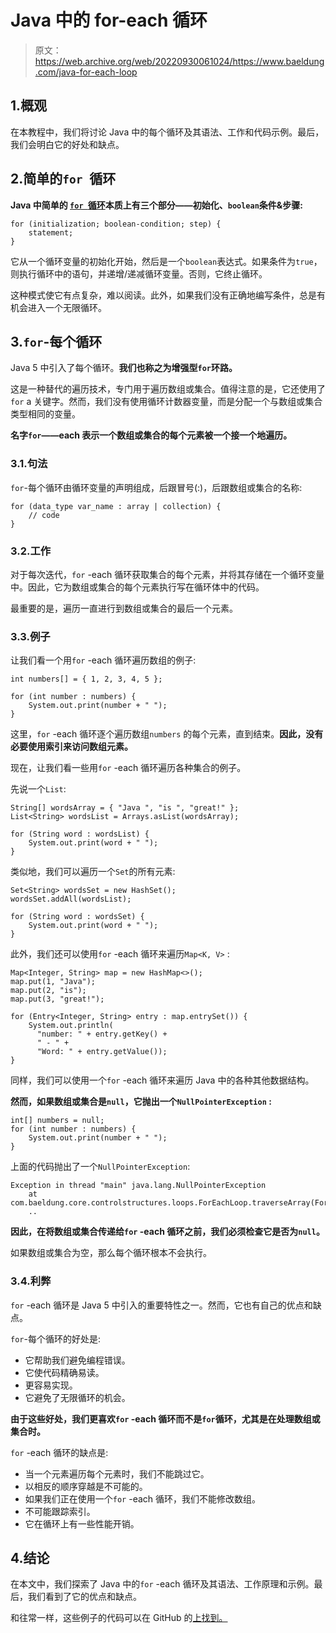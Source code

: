 # Java 中的 for-each 循环

> 原文：<https://web.archive.org/web/20220930061024/https://www.baeldung.com/java-for-each-loop>

## 1.概观

在本教程中，我们将讨论 Java 中的每个循环及其语法、工作和代码示例。最后，我们会明白它的好处和缺点。

## 2.简单的`for `循环

**Java 中简单的 [`for `循环](/web/20221127213044/https://www.baeldung.com/java-for-loop)本质上有三个部分——初始化、`boolean`条件&步骤:**

```
for (initialization; boolean-condition; step) {
    statement;
}
```

它从一个循环变量的初始化开始，然后是一个`boolean`表达式。如果条件为`true`，则执行循环中的语句，并递增/递减循环变量。否则，它终止循环。

这种模式使它有点复杂，难以阅读。此外，如果我们没有正确地编写条件，总是有机会进入一个无限循环。

## 3.`for`-每个循环

Java 5 中引入了每个循环。**我们也称之为增强型`for`环路。**

这是一种替代的遍历技术，专门用于遍历数组或集合。值得注意的是，它还使用了`for` a 关键字。然而，我们没有使用循环计数器变量，而是分配一个与数组或集合类型相同的变量。

**名字`for`——each 表示一个数组或集合的每个元素被一个接一个地遍历。**

### 3.1.句法

`for`-每个循环由循环变量的声明组成，后跟冒号(:)，后跟数组或集合的名称:

```
for (data_type var_name : array | collection) {
    // code
}
```

### 3.2.工作

对于每次迭代，`for` -each 循环获取集合的每个元素，并将其存储在一个循环变量中。因此，它为数组或集合的每个元素执行写在循环体中的代码。

最重要的是，遍历一直进行到数组或集合的最后一个元素。

### 3.3.例子

让我们看一个用`for` -each 循环遍历数组的例子:

```
int numbers[] = { 1, 2, 3, 4, 5 };

for (int number : numbers) {
    System.out.print(number + " ");
}
```

这里，`for` -each 循环逐个遍历数组`numbers` 的每个元素，直到结束。**因此，没有必要使用索引来访问数组元素。**

现在，让我们看一些用`for` -each 循环遍历各种集合的例子。

先说一个`List`:

```
String[] wordsArray = { "Java ", "is ", "great!" };
List<String> wordsList = Arrays.asList(wordsArray);

for (String word : wordsList) {
    System.out.print(word + " ");
}
```

类似地，我们可以遍历一个`Set`的所有元素:

```
Set<String> wordsSet = new HashSet();
wordsSet.addAll(wordsList);

for (String word : wordsSet) {
    System.out.print(word + " ");
}
```

此外，我们还可以使用`for` -each 循环来遍历`Map<K, V>` :

```
Map<Integer, String> map = new HashMap<>();
map.put(1, "Java");
map.put(2, "is");
map.put(3, "great!");

for (Entry<Integer, String> entry : map.entrySet()) {
    System.out.println(
      "number: " + entry.getKey() +
      " - " +
      "Word: " + entry.getValue());
}
```

同样，我们可以使用一个`for` -each 循环来遍历 Java 中的各种其他数据结构。

**然而，如果数组或集合是`null`，它抛出一个`NullPointerException` :**

```
int[] numbers = null;
for (int number : numbers) {
    System.out.print(number + " ");
}
```

上面的代码抛出了一个`NullPointerException`:

```
Exception in thread "main" java.lang.NullPointerException
    at com.baeldung.core.controlstructures.loops.ForEachLoop.traverseArray(ForEachLoop.java:63)
    ..
```

**因此，在将数组或集合传递给`for` -each 循环之前，我们必须检查它是否为`null`。**

如果数组或集合为空，那么每个循环根本不会执行。

### 3.4.利弊

`for` -each 循环是 Java 5 中引入的重要特性之一。然而，它也有自己的优点和缺点。

`for`-每个循环的好处是:

*   它帮助我们避免编程错误。
*   它使代码精确易读。
*   更容易实现。
*   它避免了无限循环的机会。

**由于这些好处，我们更喜欢`for` -each 循环而不是`for`循环，尤其是在处理数组或集合时。**

`for` -each 循环的缺点是:

*   当一个元素遍历每个元素时，我们不能跳过它。
*   以相反的顺序穿越是不可能的。
*   如果我们正在使用一个`for` -each 循环，我们不能修改数组。
*   不可能跟踪索引。
*   它在循环上有一些性能开销。

## 4.结论

在本文中，我们探索了 Java 中的`for` -each 循环及其语法、工作原理和示例。最后，我们看到了它的优点和缺点。

和往常一样，这些例子的代码可以在 GitHub 的[上找到。](https://web.archive.org/web/20221127213044/https://github.com/eugenp/tutorials/tree/master/core-java-modules/core-java-lang-syntax-2)